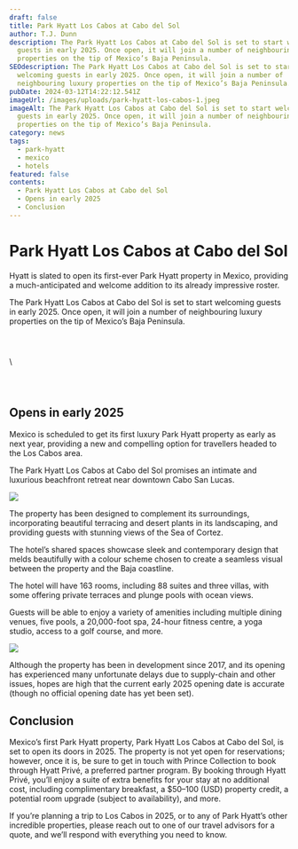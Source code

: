 ```yaml
---
draft: false
title: Park Hyatt Los Cabos at Cabo del Sol
author: T.J. Dunn
description: The Park Hyatt Los Cabos at Cabo del Sol is set to start welcoming
  guests in early 2025. Once open, it will join a number of neighbouring luxury
  properties on the tip of Mexico’s Baja Peninsula.
SEOdescription: The Park Hyatt Los Cabos at Cabo del Sol is set to start
  welcoming guests in early 2025. Once open, it will join a number of
  neighbouring luxury properties on the tip of Mexico’s Baja Peninsula.
pubDate: 2024-03-12T14:22:12.541Z
imageUrl: /images/uploads/park-hyatt-los-cabos-1.jpeg
imageAlt: The Park Hyatt Los Cabos at Cabo del Sol is set to start welcoming
  guests in early 2025. Once open, it will join a number of neighbouring luxury
  properties on the tip of Mexico’s Baja Peninsula.
category: news
tags:
  - park-hyatt
  - mexico
  - hotels
featured: false
contents:
  - Park Hyatt Los Cabos at Cabo del Sol
  - Opens in early 2025
  - Conclusion
---
```

# Park Hyatt Los Cabos at Cabo del Sol

Hyatt is slated to open its first-ever Park Hyatt property in Mexico, providing a much-anticipated and welcome addition to its already impressive roster. 

The Park Hyatt Los Cabos at Cabo del Sol is set to start welcoming guests in early 2025. Once open, it will join a number of neighbouring luxury properties on the tip of Mexico’s Baja Peninsula.

<div class="row row-cols-1 row-cols-lg-3 g-3 py-3 px-0">
   <div class="col">
    <figure>
        <img class="grid-image" src="/images/uploads/park-hyatt-los-cabos-1.jpeg" alt="" />
    </figure>
  </div>
  <div class="col">
    <figure>
        <img class="grid-image" src="/images/uploads/park-hyatt-los-cabos-2.jpeg" alt="" />
    </figure>
  </div>
  <div class="col">
    <figure>
        <img class="grid-image" src="/images/uploads/park-hyatt-los-cabos-3.jpeg" alt="" />
      </figure>
  </div>\
  <div class="col">
    <figure>
        <img class="grid-image" src="/images/uploads/park-hyatt-los-cabos-4.jpeg" alt="" />
    </figure>
  </div>
  <div class="col">
    <figure>
        <img class="grid-image" src="/images/uploads/park-hyatt-los-cabos-5.jpeg" alt="" />
    </figure>
  </div>
  <div class="col">
    <figure>
        <img class="grid-image" src="/images/uploads/park-hyatt-los-cabos-6.jpeg" alt="" />
      </figure>
  </div>
</div>

## Opens in early 2025

Mexico is scheduled to get its first luxury Park Hyatt property as early as next year, providing a new and compelling option for travellers headed to the Los Cabos area.

The Park Hyatt Los Cabos at Cabo del Sol promises an intimate and luxurious beachfront retreat near downtown Cabo San Lucas.

![](/images/uploads/park-hyatt-los-cabos-7.jpeg)

The property has been designed to complement its surroundings, incorporating beautiful terracing and desert plants in its landscaping, and providing guests with stunning views of the Sea of Cortez.

The hotel’s shared spaces showcase sleek and contemporary design that melds beautifully with a colour scheme chosen to create a seamless visual between the property and the Baja coastline.

The hotel will have 163 rooms, including 88 suites and three villas, with some offering private terraces and plunge pools with ocean views.

Guests will be able to enjoy a variety of amenities including multiple dining venues, five pools, a 20,000-foot spa, 24-hour fitness centre, a yoga studio, access to a golf course, and more.

![](/images/uploads/park-hyatt-los-cabos-8.jpeg)

Although the property has been in development since 2017, and its opening has experienced many unfortunate delays due to supply-chain and other issues, hopes are high that the current early 2025 opening date is accurate (though no official opening date has yet been set).

## Conclusion

Mexico’s first Park Hyatt property, Park Hyatt Los Cabos at Cabo del Sol, is set to open its doors in 2025. The property is not yet open for reservations; however, once it is, be sure to get in touch with Prince Collection to book through Hyatt Privé, a preferred partner program. By booking through Hyatt Privé, you’ll enjoy a suite of extra benefits for your stay at no additional cost, including complimentary breakfast, a $50–100 (USD) property credit, a potential room upgrade (subject to availability), and more.

If you’re planning a trip to Los Cabos in 2025, or to any of Park Hyatt’s other incredible properties, please reach out to one of our travel advisors for a quote, and we’ll respond with everything you need to know.
